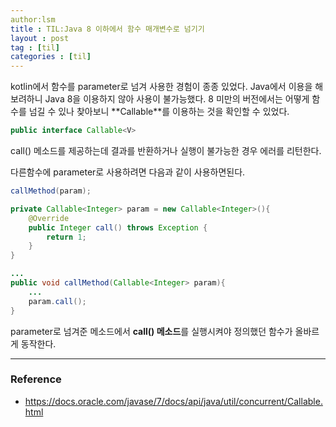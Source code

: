 ```yaml
---
author:lsm
title : TIL:Java 8 이하에서 함수 매개변수로 넘기기
layout : post
tag : [til]
categories : [til]
---
```




kotlin에서 함수를 parameter로 넘겨 사용한 경험이 종종 있었다. Java에서 이용을 해보려하니 Java 8을 이용하지 않아 사용이 불가능했다.  8 미만의 버전에서는 어떻게 함수를 넘길 수 있나 찾아보니 **Callable<T>**를  이용하는 것을 확인할 수 있었다.  



```java
public interface Callable<V>
```

call() 메소드를 제공하는데 결과를 반환하거나 실행이 불가능한 경우 에러를 리턴한다.  



다른함수에 parameter로 사용하려면 다음과 같이 사용하면된다.

```java
callMethod(param);
```




```java
private Callable<Integer> param = new Callable<Integer>(){
    @Override
    public Integer call() throws Exception {
        return 1;
    }
}

...
public void callMethod(Callable<Integer> param){
    ...
    param.call();
}
```

parameter로 넘겨준 메소드에서  **call() 메소드**를 실행시켜야 정의했던 함수가 올바르게 동작한다.



---

### Reference

- https://docs.oracle.com/javase/7/docs/api/java/util/concurrent/Callable.html